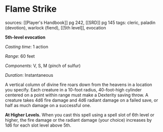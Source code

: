 # Flame Strike
sources: [[Player's Handbook]] pg 242, [[SRD]] pg 145
tags: cleric, paladin (devotion), warlock (fiend), [[5th level]], evocation

**5th-level evocation**

*Casting time*: 1 action

*Range*: 60 feet

*Components*: V, S, M (pinch of sulfur)

*Duration*: Instantaneous

A vertical column of divine fire roars down from the heavens in a location you specify. Each creature in a 10-foot radius, 40-foot-high cylinder centered on a point within range must make a Dexterity saving throw. A creature takes 4d6 fire damage and 4d6 radiant damage on a failed save, or half as much damage on a successful one.

**At Higher Levels.** When you cast this spell using a spell slot of 6th level or higher, the fire damage or the radiant damage (your choice) increases by 1d6 for each slot level above 5th.
